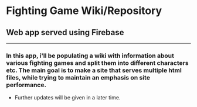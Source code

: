 # Fighting Game Wiki/Repository

## Web app served using Firebase

---

### In this app, i'll be populating a wiki with information about various fighting games and split them into different characters etc. The main goal is to make a site that serves multiple html files, while trying to maintain an emphasis on site performance.

- Further updates will be given in a later time.

